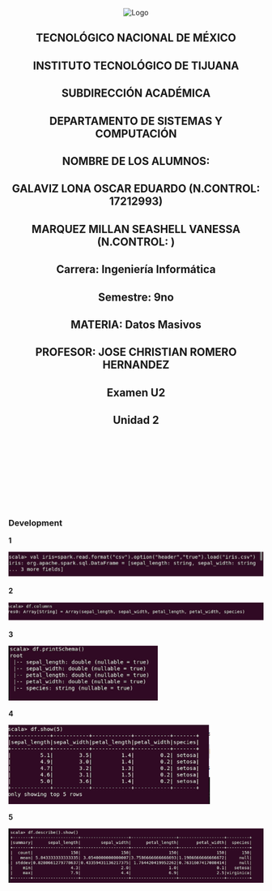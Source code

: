 <p align="center">
    <img alt="Logo" src="https://www.tijuana.tecnm.mx/wp-content/uploads/2021/08/liston-de-logos-oficiales-educacion-tecnm-FEB-2021.jpg" width=850 height=250>
</p>

<H2><p align="Center">TECNOLÓGICO NACIONAL DE MÉXICO</p></H2>

<H2><p align="Center">INSTITUTO TECNOLÓGICO DE TIJUANA</p></H2>

<H2><p align="Center">SUBDIRECCIÓN ACADÉMICA</p></H2>

<H2><p align="Center">DEPARTAMENTO DE SISTEMAS Y COMPUTACIÓN</p></H2>

<H2><p align="Center">NOMBRE DE LOS ALUMNOS: </p></H2>

<H2><p align="Center">GALAVIZ LONA OSCAR EDUARDO (N.CONTROL: 17212993)</p></H2>

<H2><p align="Center">MARQUEZ MILLAN SEASHELL VANESSA (N.CONTROL: ) </p></H2>

<H2><p align="Center">Carrera: Ingeniería Informática</p></H2>

<H2><p align="Center">Semestre: 9no </p></H2>

<H2><p align="Center">MATERIA: Datos Masivos</p></H2>

<H2><p align="Center">PROFESOR: JOSE CHRISTIAN ROMERO HERNANDEZ</p></H2>

<H2><p align="Center">Examen U2</p></H2>

<H2><p align="Center">Unidad 2</p></H2>

<br>
<br>
<br>
<br>
<br>
<br>
<br>
<br>

### Development













**1**

<p>
<img alt="Logo" src="./../Unit-2/Media/E2-1.png" >
</p>

**2**
<p>
<img alt="Logo" src="./../Unit-2/Media/E2-2.png" >
</p>

**3**
<p>
<img alt="Logo" src="./../Unit-2/Media/E2-3.png" >
</p>

**4**
<p>
<img alt="Logo" src="./../Unit-2/Media/E2-4.png" >
</p>

**5**
<p>
<img alt="Logo" src="./../Unit-2/Media/E2-5.png" >
</p>